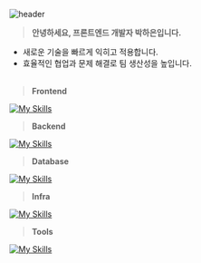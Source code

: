![header](https://capsule-render.vercel.app/api?type=waving&color=488dfb&text=Welcome%20to%20Haeun's%20GitHub&fontColor=fefefe&fontSize=40&fontAlignY=40&height=200)

> **안녕하세요, 프론트엔드 개발자 박하은입니다.**

- 새로운 기술을 빠르게 익히고 적용합니다.</br>
- 효율적인 협업과 문제 해결로 팀 생산성을 높입니다.</br></br>



> **Frontend**

[![My Skills](https://skillicons.dev/icons?i=html,css,javascript,react,redux,tailwind)](https://skillicons.dev)

> **Backend**

[![My Skills](https://skillicons.dev/icons?i=java,spring)](https://skillicons.dev)

> **Database**

[![My Skills](https://skillicons.dev/icons?i=mysql)](https://skillicons.dev)

> **Infra**

[![My Skills](https://skillicons.dev/icons?i=docker,aws)](https://skillicons.dev)

> **Tools**
> 
[![My Skills](https://skillicons.dev/icons?i=github,figma,notion,jira,slack)](https://skillicons.dev)



<!--
**apricity2u/apricity2u** is a ✨ _special_ ✨ repository because its `README.md` (this file) appears on your GitHub profile.

Here are some ideas to get you started:

- 🔭 I’m currently working on ...
- 🌱 I’m currently learning ...
- 👯 I’m looking to collaborate on ...
- 🤔 I’m looking for help with ...
- 💬 Ask me about ...
- 📫 How to reach me: ...
- 😄 Pronouns: ...
- ⚡ Fun fact: ...
-->

